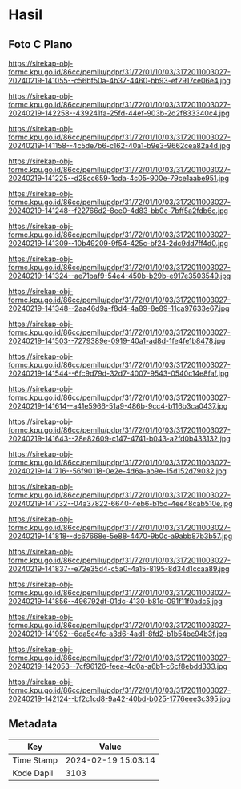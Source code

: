 # Hasil

## Foto C Plano

https://sirekap-obj-formc.kpu.go.id/86cc/pemilu/pdpr/31/72/01/10/03/3172011003027-20240219-141055--c56bf50a-4b37-4460-bb93-ef2917ce06e4.jpg

https://sirekap-obj-formc.kpu.go.id/86cc/pemilu/pdpr/31/72/01/10/03/3172011003027-20240219-142258--439241fa-25fd-44ef-903b-2d2f833340c4.jpg

https://sirekap-obj-formc.kpu.go.id/86cc/pemilu/pdpr/31/72/01/10/03/3172011003027-20240219-141158--4c5de7b6-c162-40a1-b9e3-9662cea82a4d.jpg

https://sirekap-obj-formc.kpu.go.id/86cc/pemilu/pdpr/31/72/01/10/03/3172011003027-20240219-141225--d28cc659-1cda-4c05-900e-79ce1aabe951.jpg

https://sirekap-obj-formc.kpu.go.id/86cc/pemilu/pdpr/31/72/01/10/03/3172011003027-20240219-141248--f22766d2-8ee0-4d83-bb0e-7bff5a2fdb6c.jpg

https://sirekap-obj-formc.kpu.go.id/86cc/pemilu/pdpr/31/72/01/10/03/3172011003027-20240219-141309--10b49209-9f54-425c-bf24-2dc9dd7ff4d0.jpg

https://sirekap-obj-formc.kpu.go.id/86cc/pemilu/pdpr/31/72/01/10/03/3172011003027-20240219-141324--ae71baf9-54e4-450b-b29b-e917e3503549.jpg

https://sirekap-obj-formc.kpu.go.id/86cc/pemilu/pdpr/31/72/01/10/03/3172011003027-20240219-141348--2aa46d9a-f8d4-4a89-8e89-11ca97633e67.jpg

https://sirekap-obj-formc.kpu.go.id/86cc/pemilu/pdpr/31/72/01/10/03/3172011003027-20240219-141503--7279389e-0919-40a1-ad8d-1fe4fe1b8478.jpg

https://sirekap-obj-formc.kpu.go.id/86cc/pemilu/pdpr/31/72/01/10/03/3172011003027-20240219-141544--6fc9d79d-32d7-4007-9543-0540c14e8faf.jpg

https://sirekap-obj-formc.kpu.go.id/86cc/pemilu/pdpr/31/72/01/10/03/3172011003027-20240219-141614--a41e5966-51a9-486b-9cc4-b116b3ca0437.jpg

https://sirekap-obj-formc.kpu.go.id/86cc/pemilu/pdpr/31/72/01/10/03/3172011003027-20240219-141643--28e82609-c147-4741-b043-a2fd0b433132.jpg

https://sirekap-obj-formc.kpu.go.id/86cc/pemilu/pdpr/31/72/01/10/03/3172011003027-20240219-141716--56f90118-0e2e-4d6a-ab9e-15d152d79032.jpg

https://sirekap-obj-formc.kpu.go.id/86cc/pemilu/pdpr/31/72/01/10/03/3172011003027-20240219-141732--04a37822-6640-4eb6-b15d-4ee48cab510e.jpg

https://sirekap-obj-formc.kpu.go.id/86cc/pemilu/pdpr/31/72/01/10/03/3172011003027-20240219-141818--dc67668e-5e88-4470-9b0c-a9abb87b3b57.jpg

https://sirekap-obj-formc.kpu.go.id/86cc/pemilu/pdpr/31/72/01/10/03/3172011003027-20240219-141837--e72e35d4-c5a0-4a15-8195-8d34d1ccaa89.jpg

https://sirekap-obj-formc.kpu.go.id/86cc/pemilu/pdpr/31/72/01/10/03/3172011003027-20240219-141856--496792df-01dc-4130-b81d-091f11f0adc5.jpg

https://sirekap-obj-formc.kpu.go.id/86cc/pemilu/pdpr/31/72/01/10/03/3172011003027-20240219-141952--6da5e4fc-a3d6-4ad1-8fd2-b1b54be94b3f.jpg

https://sirekap-obj-formc.kpu.go.id/86cc/pemilu/pdpr/31/72/01/10/03/3172011003027-20240219-142053--7cf96126-feea-4d0a-a6b1-c6cf8ebdd333.jpg

https://sirekap-obj-formc.kpu.go.id/86cc/pemilu/pdpr/31/72/01/10/03/3172011003027-20240219-142124--bf2c1cd8-9a42-40bd-b025-1776eee3c395.jpg


## Metadata

| Key        | Value               |
| ---------- | ------------------- |
| Time Stamp | 2024-02-19 15:03:14 |
| Kode Dapil | 3103                |



